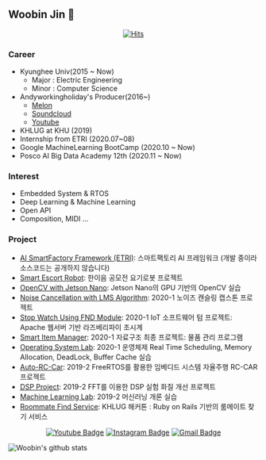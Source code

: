 ## Woobin Jin 👋

  <div align=center>

  [![Hits](https://hits.seeyoufarm.com/api/count/incr/badge.svg?url=https%3A%2F%2Fgithub.com%2Fandyworkingholiday)](https://hits.seeyoufarm.com)
  
  </div>


### Career
* Kyunghee Univ(2015 ~ Now) 
  * Major : Electric Engineering 
  * Minor : Computer Science
* Andyworkingholiday's Producer(2016~)
  * [Melon](https://www.melon.com/artist/song.htm?artistId=1133944)
  * [Soundcloud](https://soundcloud.com/andyworkingholiday)
  * [Youtube](https://www.youtube.com/channel/UCeBauIZ5u5yn6PntNY_wkZA)
* KHLUG at KHU (2019)
* Internship from ETRI (2020.07~08)
* Google MachineLearning BootCamp (2020.10 ~ Now)
* Posco AI Big Data Academy 12th (2020.11 ~ Now)

### Interest
- Embedded System & RTOS
- Deep Learning & Machine Learning
- Open API
- Composition, MIDI ...

### Project
- [AI SmartFactory Framework (ETRI)](https://github.com/andyworkingholiday/AI_Framework): 스마트팩토리 AI 프레임워크 (개발 중이라 소스코드는 공개하지 않습니다)
- [Smart Escort Robot](https://github.com/andyworkingholiday/Smart_Escort_Robot): 한이음 공모전 요기로봇 프로젝트
- [OpenCV with Jetson Nano](https://github.com/andyworkingholiday/JetsonNano_OpenCV): Jetson Nano의 GPU 기반의 OpenCV 실습
- [Noise Cancellation with LMS Algorithm](https://github.com/andyworkingholiday/Capstone_Project): 2020-1 노이즈 캔슬링 캡스톤 프로젝트
- [Stop Watch Using FND Module](https://github.com/andyworkingholiday/IoT_Software/tree/master/IOTSW_TermProject_%EC%A7%84%EC%9A%B0%EB%B9%88(2015104124)): 2020-1 IoT 소프트웨어 텀 프로젝트: Apache 웹서버 기반 라즈베리파이 초시계 
- [Smart Item Manager](https://github.com/andyworkingholiday/Data_Structure/tree/master/Item_Manager): 2020-1 자료구조 최종 프로젝트: 물품 관리 프로그램 
- [Operating System Lab](https://github.com/andyworkingholiday/Operating_System): 2020-1 운영체제 Real Time Scheduling, Memory Allocation, DeadLock, Buffer Cache 실습
- [Auto-RC-Car](https://github.com/andyworkingholiday/Embedded_System/tree/master/Auto_RC_CAR_Project): 2019-2 FreeRTOS를 활용한 임베디드 시스템 자율주행 RC-CAR 프로젝트 
- [DSP Project](https://github.com/andyworkingholiday/DSP_LAB/tree/master/DSP_FINAL_PROJECT): 2019-2 FFT를 이용한 DSP 실험 화질 개선 프로젝트
- [Machine Learning Lab](https://github.com/andyworkingholiday/Machine_Learning/tree/master/Machine_Learning): 2019-2 머신러닝 개론 실습
- [Roommate Find Service](https://github.com/andyworkingholiday/Roommate_Service): KHLUG 해커톤 : Ruby on Rails 기반의 룸메이트 찾기 서비스 


<div align=center>

[![Youtube Badge](https://img.shields.io/badge/Youtube-ff0000?style=flat-square&logo=youtube&link=https://www.youtube.com/channel/UCeBauIZ5u5yn6PntNY_wkZA)](https://www.youtube.com/channel/UCeBauIZ5u5yn6PntNY_wkZA) 
[![Instagram Badge](https://img.shields.io/badge/-Instagram-dd2a7b?style=flat-square&logo=instagram&logoColor=white&link=https://www.instagram.com/andyworkingholiday/)](https://www.instagram.com/andyworkingholiday/) 
[![Gmail Badge](https://img.shields.io/badge/-Gmail-d14836?style=flat-square&logo=Gmail&logoColor=white&link=mailto:kebee95@gmail.com)](mailto:kebee95@gmail.com)
</div>

![Woobin's github stats](https://github-readme-stats.vercel.app/api?username=andyworkingholiday&show_icons=true&hide_border=true)
